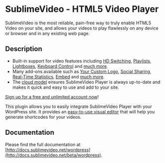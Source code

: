 # SublimeVideo - HTML5 Video Player

SublimeVideo is the most reliable, pain-free way to truly enable HTML5 Video on your site, and allows your videos to play flawlessly on any device or browser and in any existing web page.

## Description

- Built-in support for video features including [HD Switching](http://sublimevideo.net/modular-player#hd), [Playlists](http://sublimevideo.net/modular-player#playlist), [Lightboxes](http://sublimevideo.net/modular-player#lightbox), [Keyboard Control](http://sublimevideo.net/modular-player#keyboard) and [much more](http://sublimevideo.net/modular-player#player_features).
- Many add-ons available such as [Your Custom Logo](http://sublimevideo.net/modular-player#on_video_logo), [Social Sharing](http://sublimevideo.net/modular-player#social_sharing), [Real-Time Statistics](http://sublimevideo.net/modular-player#real_time_stats), [Embed](http://sublimevideo.net/modular-player#embed) and [much more](http://sublimevideo.net/modular-player#player_features).
- The [cloud model](http://sublimevideo.net/modular-player#service_features) ensures SublimeVideo Player is always up-to-date and makes it quick and easy to use and add to your site.

[Sign up for a free and unlimited account now](http://sublimevideo.net/signup)!

This plugin allows you to easily integrate SublimeVideo Player with your WordPress site. It provides an [easy-to-use visual editor](http://wordpress.org/extend/plugins/sublimevideo-official/screenshots) that will help you generate shortcodes for your videos.

## Documentation

Please find the full documentation at [http://docs.sublimevideo.net/wordpress](http://docs.sublimevideo.net/beta/wordpress).
